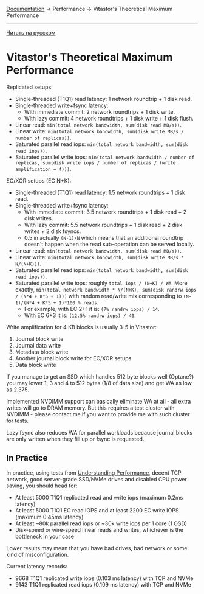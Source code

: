 [Documentation](../../README.md#documentation) → Performance → Vitastor's Theoretical Maximum Performance

-----

[Читать на русском](theoretical.ru.md)

# Vitastor's Theoretical Maximum Performance

Replicated setups:
- Single-threaded (T1Q1) read latency: 1 network roundtrip + 1 disk read.
- Single-threaded write+fsync latency:
  - With immediate commit: 2 network roundtrips + 1 disk write.
  - With lazy commit: 4 network roundtrips + 1 disk write + 1 disk flush.
- Linear read: `min(total network bandwidth, sum(disk read MB/s))`.
- Linear write: `min(total network bandwidth, sum(disk write MB/s / number of replicas))`.
- Saturated parallel read iops: `min(total network bandwidth, sum(disk read iops))`.
- Saturated parallel write iops: `min(total network bandwidth / number of replicas, sum(disk write iops / number of replicas / (write amplification = 4)))`.

EC/XOR setups (EC N+K):
- Single-threaded (T1Q1) read latency: 1.5 network roundtrips + 1 disk read.
- Single-threaded write+fsync latency:
  - With immediate commit: 3.5 network roundtrips + 1 disk read + 2 disk writes.
  - With lazy commit: 5.5 network roundtrips + 1 disk read + 2 disk writes + 2 disk fsyncs.
  - 0.5 in actually `(N-1)/N` which means that an additional roundtrip doesn't happen when
    the read sub-operation can be served locally.
- Linear read: `min(total network bandwidth, sum(disk read MB/s))`.
- Linear write: `min(total network bandwidth, sum(disk write MB/s * N/(N+K)))`.
- Saturated parallel read iops: `min(total network bandwidth, sum(disk read iops))`.
- Saturated parallel write iops: roughly `total iops / (N+K) / WA`. More exactly,
  `min(total network bandwidth * N/(N+K), sum(disk randrw iops / (N*4 + K*5 + 1)))` with
  random read/write mix corresponding to `(N-1)/(N*4 + K*5 + 1)*100 % reads`.
  - For example, with EC 2+1 it is: `(7% randrw iops) / 14`.
  - With EC 6+3 it is: `(12.5% randrw iops) / 40`.

Write amplification for 4 KB blocks is usually 3-5 in Vitastor:
1. Journal block write
2. Journal data write
3. Metadata block write
4. Another journal block write for EC/XOR setups
5. Data block write

If you manage to get an SSD which handles 512 byte blocks well (Optane?) you may
lower 1, 3 and 4 to 512 bytes (1/8 of data size) and get WA as low as 2.375.

Implemented NVDIMM support can basically eliminate WA at all - all extra writes will
go to DRAM memory. But this requires a test cluster with NVDIMM - please contact me
if you want to provide me with such cluster for tests.

Lazy fsync also reduces WA for parallel workloads because journal blocks are only
written when they fill up or fsync is requested.

## In Practice

In practice, using tests from [Understanding Performance](understanding.en.md), decent TCP network,
good server-grade SSD/NVMe drives and disabled CPU power saving, you should head for:
- At least 5000 T1Q1 replicated read and write iops (maximum 0.2ms latency)
- At least 5000 T1Q1 EC read IOPS and at least 2200 EC write IOPS (maximum 0.45ms latency)
- At least ~80k parallel read iops or ~30k write iops per 1 core (1 OSD)
- Disk-speed or wire-speed linear reads and writes, whichever is the bottleneck in your case

Lower results may mean that you have bad drives, bad network or some kind of misconfiguration.

Current latency records:
- 9668 T1Q1 replicated write iops (0.103 ms latency) with TCP and NVMe
- 9143 T1Q1 replicated read iops (0.109 ms latency) with TCP and NVMe
